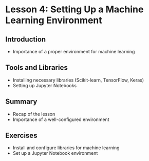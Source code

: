 # Lesson 4: Setting Up a Machine Learning Environment

## Introduction
- Importance of a proper environment for machine learning

## Tools and Libraries
- Installing necessary libraries (Scikit-learn, TensorFlow, Keras)
- Setting up Jupyter Notebooks

## Summary
- Recap of the lesson
- Importance of a well-configured environment

## Exercises
- Install and configure libraries for machine learning
- Set up a Jupyter Notebook environment
